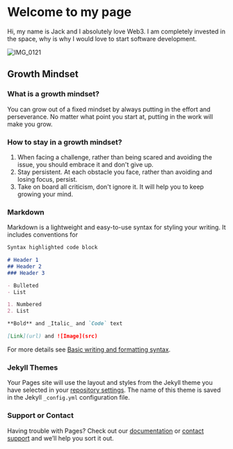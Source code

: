 # Welcome to my page
Hi, my name is Jack and I absolutely love Web3. I am completely invested in the space, why is why I would love to start software development.

![IMG_0121](https://user-images.githubusercontent.com/103535732/183411239-d44ea509-581c-4484-aa79-40942dbabcbe.jpeg)


## Growth Mindset
### What is a growth mindset?

You can grow out of a fixed mindset by always putting in the effort and perseverance. No matter what point you start at, putting in the work will make you grow.

### How to stay in a growth mindset?

1. When facing a challenge, rather than being scared and avoiding the issue, you should embrace it and don't give up.
2. Stay persistent. At each obstacle you face, rather than avoiding and losing focus, persist.
3. Take on board all criticism, don't ignore it. It will help you to keep growing your mind.


### Markdown

Markdown is a lightweight and easy-to-use syntax for styling your writing. It includes conventions for

```markdown
Syntax highlighted code block

# Header 1
## Header 2
### Header 3

- Bulleted
- List

1. Numbered
2. List

**Bold** and _Italic_ and `Code` text

[Link](url) and ![Image](src)
```

For more details see [Basic writing and formatting syntax](https://docs.github.com/en/github/writing-on-github/getting-started-with-writing-and-formatting-on-github/basic-writing-and-formatting-syntax).

### Jekyll Themes

Your Pages site will use the layout and styles from the Jekyll theme you have selected in your [repository settings](https://github.com/JDoy99/reading-notes/settings/pages). The name of this theme is saved in the Jekyll `_config.yml` configuration file.

### Support or Contact

Having trouble with Pages? Check out our [documentation](https://docs.github.com/categories/github-pages-basics/) or [contact support](https://support.github.com/contact) and we’ll help you sort it out.
